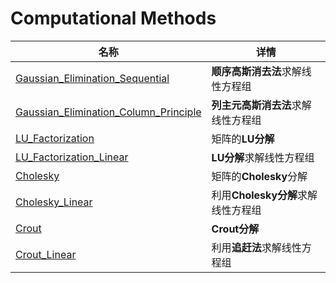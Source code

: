 # Computational Methods

| 名称                                                         | 详情                               |
| ------------------------------------------------------------ | ---------------------------------- |
| [Gaussian_Elimination_Sequential](Gaussian_Elimination_Sequential.%20m) | **顺序高斯消去法**求解线性方程组   |
| [Gaussian_Elimination_Column_Principle](Gaussian_Elimination_Column_Principle.%20m) | **列主元高斯消去法**求解线性方程组 |
| [LU_Factorization](LU_Factorization.%20m)                    | 矩阵的**LU分解**                   |
| [LU_Factorization_Linear](LU_Factorization_Linear.%20m)      | **LU分解**求解线性方程组           |
| [Cholesky](Cholesky.%20m)                                    | 矩阵的**Cholesky**分解             |
| [Cholesky_Linear](Cholesky_Linear.%20m)                      | 利用**Cholesky分解**求解线性方程组 |
| [Crout](Crout.%20m)                                          | **Crout分解**                      |
| [Crout_Linear](Crout_Linear.%20m)                            | 利用**追赶法**求解线性方程组       |

